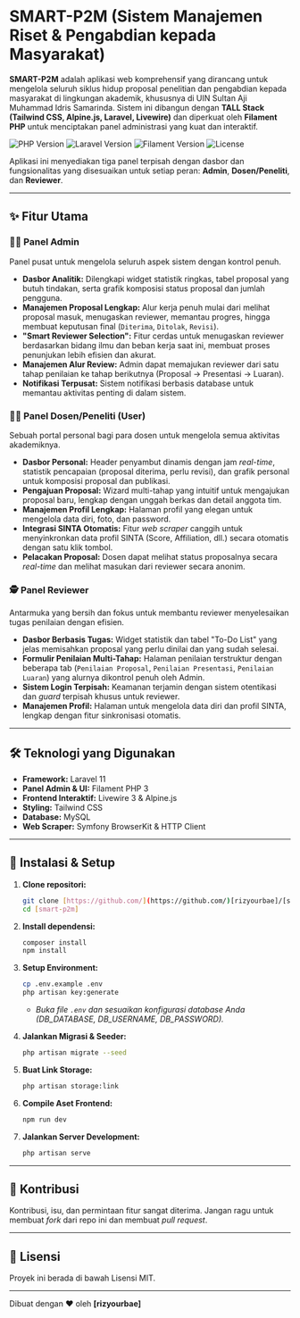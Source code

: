 # SMART-P2M (Sistem Manajemen Riset & Pengabdian kepada Masyarakat)

**SMART-P2M** adalah aplikasi web komprehensif yang dirancang untuk mengelola seluruh siklus hidup proposal penelitian dan pengabdian kepada masyarakat di lingkungan akademik, khususnya di UIN Sultan Aji Muhammad Idris Samarinda. Sistem ini dibangun dengan **TALL Stack (Tailwind CSS, Alpine.js, Laravel, Livewire)** dan diperkuat oleh **Filament PHP** untuk menciptakan panel administrasi yang kuat dan interaktif.

![PHP Version](https://img.shields.io/badge/PHP-8.3%2B-777BB4?style=for-the-badge&logo=php)
![Laravel Version](https://img.shields.io/badge/Laravel-12.x-FF2D20?style=for-the-badge&logo=laravel)
![Filament Version](https://img.shields.io/badge/Filament-3.x-F59E0B?style=for-the-badge)
![License](https://img.shields.io/badge/License-MIT-yellow.svg?style=for-the-badge)

Aplikasi ini menyediakan tiga panel terpisah dengan dasbor dan fungsionalitas yang disesuaikan untuk setiap peran: **Admin**, **Dosen/Peneliti**, dan **Reviewer**.

---

## ✨ Fitur Utama

### 👨‍💻 Panel Admin
Panel pusat untuk mengelola seluruh aspek sistem dengan kontrol penuh.
- **Dasbor Analitik:** Dilengkapi widget statistik ringkas, tabel proposal yang butuh tindakan, serta grafik komposisi status proposal dan jumlah pengguna.
- **Manajemen Proposal Lengkap:** Alur kerja penuh mulai dari melihat proposal masuk, menugaskan reviewer, memantau progres, hingga membuat keputusan final (`Diterima`, `Ditolak`, `Revisi`).
- **"Smart Reviewer Selection":** Fitur cerdas untuk menugaskan reviewer berdasarkan bidang ilmu dan beban kerja saat ini, membuat proses penunjukan lebih efisien dan akurat.
- **Manajemen Alur Review:** Admin dapat memajukan reviewer dari satu tahap penilaian ke tahap berikutnya (Proposal -> Presentasi -> Luaran).
- **Notifikasi Terpusat:** Sistem notifikasi berbasis database untuk memantau aktivitas penting di dalam sistem.

### 👩‍🏫 Panel Dosen/Peneliti (User)
Sebuah portal personal bagi para dosen untuk mengelola semua aktivitas akademiknya.
- **Dasbor Personal:** Header penyambut dinamis dengan jam *real-time*, statistik pencapaian (proposal diterima, perlu revisi), dan grafik personal untuk komposisi proposal dan publikasi.
- **Pengajuan Proposal:** Wizard multi-tahap yang intuitif untuk mengajukan proposal baru, lengkap dengan unggah berkas dan detail anggota tim.
- **Manajemen Profil Lengkap:** Halaman profil yang elegan untuk mengelola data diri, foto, dan password.
- **Integrasi SINTA Otomatis:** Fitur *web scraper* canggih untuk menyinkronkan data profil SINTA (Score, Affiliation, dll.) secara otomatis dengan satu klik tombol.
- **Pelacakan Proposal:** Dosen dapat melihat status proposalnya secara *real-time* dan melihat masukan dari reviewer secara anonim.

### 🕵️ Panel Reviewer
Antarmuka yang bersih dan fokus untuk membantu reviewer menyelesaikan tugas penilaian dengan efisien.
- **Dasbor Berbasis Tugas:** Widget statistik dan tabel "To-Do List" yang jelas memisahkan proposal yang perlu dinilai dan yang sudah selesai.
- **Formulir Penilaian Multi-Tahap:** Halaman penilaian terstruktur dengan beberapa tab (`Penilaian Proposal`, `Penilaian Presentasi`, `Penilaian Luaran`) yang alurnya dikontrol penuh oleh Admin.
- **Sistem Login Terpisah:** Keamanan terjamin dengan sistem otentikasi dan *guard* terpisah khusus untuk reviewer.
- **Manajemen Profil:** Halaman untuk mengelola data diri dan profil SINTA, lengkap dengan fitur sinkronisasi otomatis.

---

## 🛠️ Teknologi yang Digunakan

- **Framework:** Laravel 11
- **Panel Admin & UI:** Filament PHP 3
- **Frontend Interaktif:** Livewire 3 & Alpine.js
- **Styling:** Tailwind CSS
- **Database:** MySQL
- **Web Scraper:** Symfony BrowserKit & HTTP Client

---

## 🚀 Instalasi & Setup

1.  **Clone repositori:**
    ```bash
    git clone [https://github.com/](https://github.com/)[rizyourbae]/[smart-p2m].git
    cd [smart-p2m]
    ```

2.  **Install dependensi:**
    ```bash
    composer install
    npm install
    ```

3.  **Setup Environment:**
    ```bash
    cp .env.example .env
    php artisan key:generate
    ```
    * *Buka file `.env` dan sesuaikan konfigurasi database Anda (DB_DATABASE, DB_USERNAME, DB_PASSWORD).*

4.  **Jalankan Migrasi & Seeder:**
    ```bash
    php artisan migrate --seed
    ```

5.  **Buat Link Storage:**
    ```bash
    php artisan storage:link
    ```

6.  **Compile Aset Frontend:**
    ```bash
    npm run dev
    ```

7.  **Jalankan Server Development:**
    ```bash
    php artisan serve
    ```

---

## 🤝 Kontribusi

Kontribusi, isu, dan permintaan fitur sangat diterima. Jangan ragu untuk membuat *fork* dari repo ini dan membuat *pull request*.

---

## 📄 Lisensi

Proyek ini berada di bawah Lisensi MIT.

---

Dibuat dengan ❤️ oleh **[rizyourbae]**
